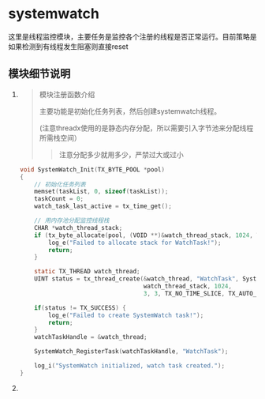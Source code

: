 # systemwatch

这里是线程监控模块，主要任务是监控各个注册的线程是否正常运行。目前策略是如果检测到有线程发生阻塞则直接reset

## 模块细节说明

1. > 模块注册函数介绍
   >
   > 主要功能是初始化任务列表，然后创建systemwatch线程。
   >
   > (注意threadx使用的是静态内存分配，所以需要引入字节池来分配线程所需栈空间）
   >
   > >注意分配多少就用多少，严禁过大或过小

   ```c
   void SystemWatch_Init(TX_BYTE_POOL *pool)
   {
       // 初始化任务列表
       memset(taskList, 0, sizeof(taskList));
       taskCount = 0;
       watch_task_last_active = tx_time_get();
   
       // 用内存池分配监控线程栈
       CHAR *watch_thread_stack;
       if (tx_byte_allocate(pool, (VOID **)&watch_thread_stack, 1024, TX_NO_WAIT) != TX_SUCCESS) {
           log_e("Failed to allocate stack for WatchTask!");
           return;
       }
   
       static TX_THREAD watch_thread;
       UINT status = tx_thread_create(&watch_thread, "WatchTask", SystemWatch_Task, 0,
                                      watch_thread_stack, 1024,
                                      3, 3, TX_NO_TIME_SLICE, TX_AUTO_START);
   
       if(status != TX_SUCCESS) {
           log_e("Failed to create SystemWatch task!");
           return;
       }
       watchTaskHandle = &watch_thread;
   
       SystemWatch_RegisterTask(watchTaskHandle, "WatchTask");
   
       log_i("SystemWatch initialized, watch task created.");
   }
   ```

2. 